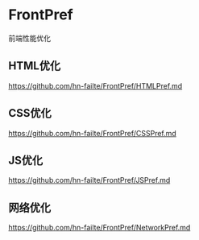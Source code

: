 # FrontPref
前端性能优化

## HTML优化
<https://github.com/hn-failte/FrontPref/HTMLPref.md>

## CSS优化
<https://github.com/hn-failte/FrontPref/CSSPref.md>

## JS优化
<https://github.com/hn-failte/FrontPref/JSPref.md>

## 网络优化
<https://github.com/hn-failte/FrontPref/NetworkPref.md>
